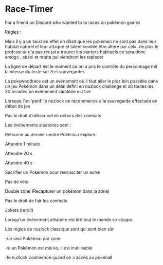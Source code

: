 # Race-Timer
For a friend on Discord who wanted to to races on pokémon games

Règles : 

Mais il y a un twist en effet on dirait que les pokemon ne sont pas dans leur habitat naturel et leur attaque et talent semble être altéré par cela. de plus le professeur n'a pas réussi a trouver les starters habituels ce sera donc smogo , absol et ratata qui viendront les replacer


La ligne de départ est le moment où on a pris le contrôle du personnage mit la vitesse du texte sur 3 et sauvegarder.

La pokewoodrace est un événement où il faut aller le plus loin possible dans un jeu Pokémon dans un délai défini en nuzlock challenge et où toutes les 20 minutes un événement aléatoire est tiré

Lorsque l’on ‘perd’ le nuzlock on recommence a la sauvegarde effectuée en début de jeu

Pas le droit d’utiliser vol en dehors des combats

Les événements aléatoires sont :

Retourne au dernier centre Pokémon exploré.

Attendre 1 minute

Attendre 20 s

Attendre 40 s

Sacrifier un Pokémon pour ressusciter un autre

Pas de vélo

Double zone (Recapturer un pokémon dans la zone)

Pas le droit de fuir les combats

Jokers (reroll)

Lorsqu'un événement aléatoire est tiré tout le monde se stoppe.

Les règles du nuzlock classique sont qui sont bien sûr

-un seul Pokémon par zone

-si un Pokémon est mis ko, il est inutilisable

-le nuzlock commence quand on a accès au pokeball
